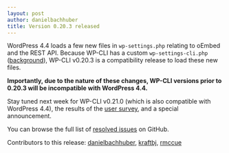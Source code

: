 ```yaml
---
layout: post
author: danielbachhuber
title: Version 0.20.3 released
---
```


WordPress 4.4 loads a few new files in `wp-settings.php` relating to oEmbed and the REST API. Because WP-CLI has a custom `wp-settings-cli.php` ([background](https://wp-cli.org/blog/how-wp-cli-loads-wordpress.html)), WP-CLI v0.20.3 is a compatibility release to load these new files.

**Importantly, due to the nature of these changes, WP-CLI versions prior to 0.20.3 will be incompatible with WordPress 4.4.**

Stay tuned next week for WP-CLI v0.21.0 (which is also compatible with WordPress 4.4), the results of the [user survey](https://wp-cli.org/blog/user-survey-2015.html), and a special announcement.

You can browse the full list of [resolved issues](https://github.com/wp-cli/wp-cli/issues?q=is%3Aclosed+milestone%3A0.20.2) on GitHub.

Contributors to this release: [danielbachhuber](https://github.com/danielbachhuber), [kraftbj](https://github.com/kraftbj), [rmccue](https://github.com/rmccue)
